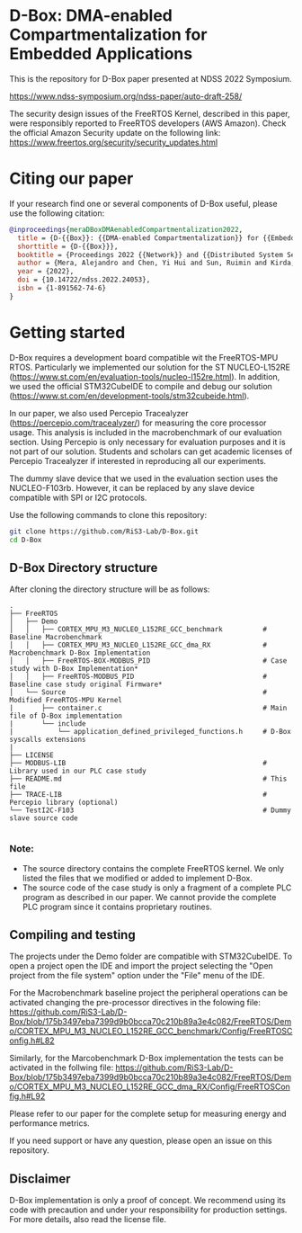 # D-Box: DMA-enabled Compartmentalization for Embedded Applications
This is the repository for D-Box paper presented at NDSS 2022 Symposium.

https://www.ndss-symposium.org/ndss-paper/auto-draft-258/


The security design issues of the FreeRTOS Kernel, described in this paper, 
were responsibly reported to FreeRTOS developers (AWS Amazon). 
Check the official Amazon Security update on the following link:
https://www.freertos.org/security/security_updates.html


# Citing our paper

If your research find one or several components of D-Box useful, please use the following citation:

```bibtex
@inproceedings{meraDBoxDMAenabledCompartmentalization2022,
  title = {D-{{Box}}: {{DMA-enabled Compartmentalization}} for {{Embedded Applications}}},
  shorttitle = {D-{{Box}}},
  booktitle = {Proceedings 2022 {{Network}} and {{Distributed System Security Symposium}}},
  author = {Mera, Alejandro and Chen, Yi Hui and Sun, Ruimin and Kirda, Engin and Lu, Long},
  year = {2022},
  doi = {10.14722/ndss.2022.24053},
  isbn = {1-891562-74-6}
}

```

# Getting started
D-Box requires a development board compatible wit the FreeRTOS-MPU RTOS. 
Particularly we implemented our solution for the ST NUCLEO-L152RE (https://www.st.com/en/evaluation-tools/nucleo-l152re.html).
In addition, we used the official STM32CubeIDE to compile and debug our solution (https://www.st.com/en/development-tools/stm32cubeide.html).

In our paper, we also used Percepio Tracealyzer (https://percepio.com/tracealyzer/) for measuring
the core processor usage. This analysis is included in the macrobenchmark of our evaluation section.
Using Percepio is only necessary for evaluation purposes and it is not part of our solution.
Students and scholars can get academic licenses of Percepio Tracealyzer if interested in reproducing all 
our experiments.

The dummy slave device that we used in the evaluation section uses the NUCLEO-F103rb. However, it can be replaced by any 
slave device compatible with SPI or I2C protocols.

Use the following commands to clone this repository:
```bash
git clone https://github.com/RiS3-Lab/D-Box.git
cd D-Box
```



## D-Box Directory structure
After cloning the directory structure will be as follows:

```
.
├── FreeRTOS
│   ├── Demo
│   │   ├── CORTEX_MPU_M3_NUCLEO_L152RE_GCC_benchmark          # Baseline Macrobenchmark 
│   │   ├── CORTEX_MPU_M3_NUCLEO_L152RE_GCC_dma_RX             # Macrobenchmark D-Box Implementation
│   │   ├── FreeRTOS-BOX-MODBUS_PID                            # Case study with D-Box Implementation*
│   │   ├── FreeRTOS-MODBUS_PID                                # Baseline case study original Firmware*
│   └── Source                                                 # Modified FreeRTOS-MPU Kernel
|       ├── container.c                                        # Main file of D-Box implementation
|       └── include
|           └── application_defined_privileged_functions.h     # D-Box syscalls extensions
|    
├── LICENSE
├── MODBUS-LIB                                                 # Library used in our PLC case study
├── README.md                                                  # This file
├── TRACE-LIB                                                  # Percepio library (optional)
└── TestI2C-F103                                               # Dummy slave source code 
    

```
### Note: 
* The source directory contains the complete FreeRTOS kernel. We only listed the files that we modified or added to implement D-Box.
* The source code of the case study is only a fragment of a complete PLC program as described in 
our paper. We cannot provide the complete PLC program since it contains proprietary routines.



## Compiling and testing
The projects under the Demo folder are compatible with STM32CubeIDE. To open a project
open the IDE and import the project selecting the "Open project from the file system" option 
under the "File" menu of the IDE.

For the Macrobenchmark baseline project the peripheral operations can be activated changing the pre-processor 
directives in the folowing file: 
https://github.com/RiS3-Lab/D-Box/blob/175b3497eba7399d9b0bcca70c210b89a3e4c082/FreeRTOS/Demo/CORTEX_MPU_M3_NUCLEO_L152RE_GCC_benchmark/Config/FreeRTOSConfig.h#L82

Similarly, for the Marcobenchmark D-Box implementation the tests can be activated in the follwing file:
https://github.com/RiS3-Lab/D-Box/blob/175b3497eba7399d9b0bcca70c210b89a3e4c082/FreeRTOS/Demo/CORTEX_MPU_M3_NUCLEO_L152RE_GCC_dma_RX/Config/FreeRTOSConfig.h#L92

Please refer to our paper for the complete setup for measuring energy and performance metrics.

If you need support or have any question, please open an issue on this repository.

## Disclaimer
D-Box implementation is only a proof of concept. We recommend using its code with precaution and under your responsibility for production settings. For more details, also read the license file.






